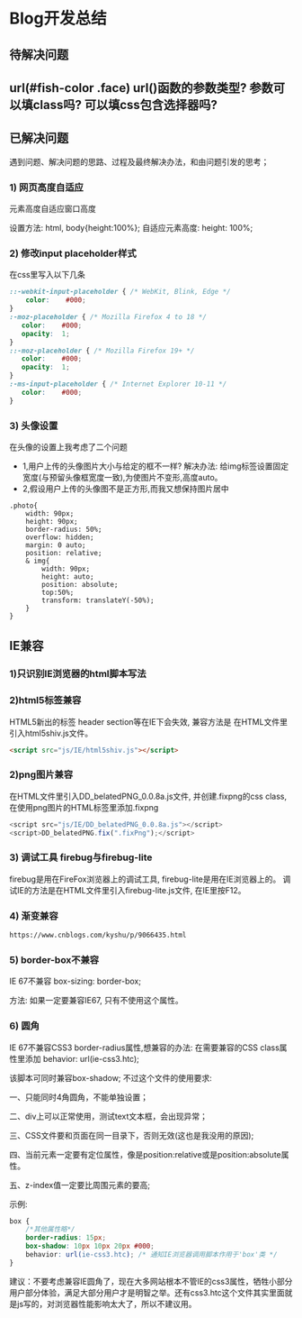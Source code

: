 # Blog开发总结

## 待解决问题

url(#fish-color .face)
url()函数的参数类型? 参数可以填class吗? 可以填css包含选择器吗?
---

## 已解决问题

遇到问题、解决问题的思路、过程及最终解决办法，和由问题引发的思考；
<!-- 二，对改善项目的思考和运用的技术亮点。 -->

### 1) 网页高度自适应

元素高度自适应窗口高度

设置方法: html, body{height:100%};
自适应元素高度: height: 100%;

### 2) 修改input placeholder样式

在css里写入以下几条

```CSS
::-webkit-input-placeholder { /* WebKit, Blink, Edge */
    color:    #000;
}
:-moz-placeholder { /* Mozilla Firefox 4 to 18 */
   color:    #000;
   opacity:  1;
}
::-moz-placeholder { /* Mozilla Firefox 19+ */
   color:    #000;
   opacity:  1;
}
:-ms-input-placeholder { /* Internet Explorer 10-11 */
   color:    #000;
}
```

### 3) 头像设置

在头像的设置上我考虑了二个问题

* 1,用户上传的头像图片大小与给定的框不一样?
    解决办法: 给img标签设置固定宽度(与预留头像框宽度一致),为使图片不变形,高度auto。
* 2,假设用户上传的头像图不是正方形,而我又想保持图片居中

```less
.photo{
    width: 90px;
    height: 90px;
    border-radius: 50%;
    overflow: hidden;
    margin: 0 auto;
    position: relative;
    & img{
        width: 90px;
        height: auto;
        position: absolute;
        top:50%;
        transform: translateY(-50%);
    }
}
```

## IE兼容

### 1)只识别IE浏览器的html脚本写法

<!--[if IE]>
    <script src="js/IE/html5shiv.js"></script>
    ...
<![endif]-->

### 2)html5标签兼容

HTML5新出的标签 header section等在IE下会失效, 兼容方法是 在HTML文件里引入html5shiv.js文件。

```html
<script src="js/IE/html5shiv.js"></script>
```

### 2)png图片兼容

在HTML文件里引入DD_belatedPNG_0.0.8a.js文件, 并创建.fixpng的css class,在使用png图片的HTML标签里添加.fixpng

```js
<script src="js/IE/DD_belatedPNG_0.0.8a.js"></script>
<script>DD_belatedPNG.fix(".fixPng");</script>
```

### 3) 调试工具 firebug与firebug-lite

firebug是用在FireFox浏览器上的调试工具, firebug-lite是用在IE浏览器上的。
调试IE的方法是在HTML文件里引入firebug-lite.js文件, 在IE里按F12。

### 4) 渐变兼容

```md
https://www.cnblogs.com/kyshu/p/9066435.html
```

### 5) border-box不兼容

IE 67不兼容 box-sizing: border-box;

方法: 如果一定要兼容IE67, 只有不使用这个属性。

### 6) 圆角

IE 67不兼容CSS3 border-radius属性,想兼容的办法:
在需要兼容的CSS class属性里添加
behavior: url(ie-css3.htc);

该脚本可同时兼容box-shadow;
不过这个文件的使用要求:

一、只能同时4角圆角，不能单独设置；

二、div上可以正常使用，测试text文本框，会出现异常；

三、CSS文件要和页面在同一目录下，否则无效(这也是我没用的原因);

四、当前元素一定要有定位属性，像是position:relative或是position:absolute属性。

五、z-index值一定要比周围元素的要高;

示例:

```css
box {
    /*其他属性略*/
    border-radius: 15px;
    box-shadow: 10px 10px 20px #000;
    behavior: url(ie-css3.htc); /* 通知IE浏览器调用脚本作用于'box'类 */
}
```

建议：不要考虑兼容IE圆角了，现在大多网站根本不管IE的css3属性，牺牲小部分用户部分体验，满足大部分用户才是明智之举。还有css3.htc这个文件其实里面就是js写的，对浏览器性能影响太大了，所以不建议用。
